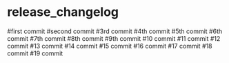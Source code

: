 # release_changelog

#first commit
#second commit
#3rd commit
#4th commit
#5th commit
#6th commit
#7th commit
#8th commit 
#9th commit
#10 commit
#11 commit
#12 commit
#13 commit
#14 commit
#15 commit
#16 commit
#17 commit
#18 commit
#19 commit